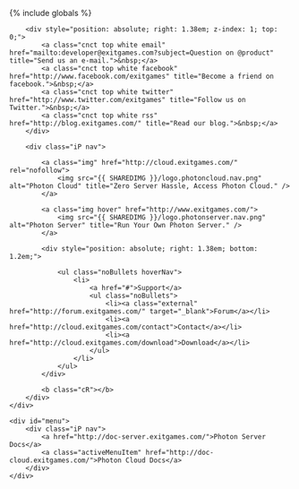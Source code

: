 {% include globals %}
<nav role="navigation">
    <div id="sites">
                
        <div style="position: absolute; right: 1.38em; z-index: 1; top: 0;">
            <a class="cnct top white email" href="mailto:developer@exitgames.com?subject=Question on @product" title="Send us an e-mail.">&nbsp;</a>
            <a class="cnct top white facebook" href="http://www.facebook.com/exitgames" title="Become a friend on facebook.">&nbsp;</a>
            <a class="cnct top white twitter" href="http://www.twitter.com/exitgames" title="Follow us on Twitter.">&nbsp;</a>
            <a class="cnct top white rss" href="http://blog.exitgames.com/" title="Read our blog.">&nbsp;</a>
        </div>
        
        <div class="iP nav">
                
            <a class="img" href="http://cloud.exitgames.com/" rel="nofollow">
                <img src="{{ SHAREDIMG }}/logo.photoncloud.nav.png" alt="Photon Cloud" title="Zero Server Hassle, Access Photon Cloud." />
            </a>
                
            <a class="img hover" href="http://www.exitgames.com/">
                <img src="{{ SHAREDIMG }}/logo.photonserver.nav.png" alt="Photon Server" title="Run Your Own Photon Server." />
            </a>
                
            <div style="position: absolute; right: 1.38em; bottom: 1.2em;">
                    
                <ul class="noBullets hoverNav">
                    <li>
                        <a href="#">Support</a>
                        <ul class="noBullets">
                            <li><a class="external" href="http://forum.exitgames.com/" target="_blank">Forum</a></li>
                            <li><a href="http://cloud.exitgames.com/contact">Contact</a></li>
                            <li><a href="http://cloud.exitgames.com/download">Download</a></li>
                        </ul>
                    </li>
                </ul>
            </div>
                
            <b class="cR"></b>
        </div>
    </div>
        
    <div id="menu">
        <div class="iP nav">
            <a href="http://doc-server.exitgames.com/">Photon Server Docs</a>
            <a class="activeMenuItem" href="http://doc-cloud.exitgames.com/">Photon Cloud Docs</a>
        </div>
    </div>
</nav>